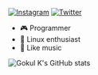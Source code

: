 
[![Instagram](https://img.shields.io/badge/Instagram-FF1493?style=for-the-badge&logo=instagram&logoColor=white)](https://instagram.com/not_.goku)
[![Twitter](https://img.shields.io/badge/Twitter-1DA1F2?style=for-the-badge&logo=twitter&logoColor=white)](https://twitter.com/Gokul_ov)

- 🎮 Programmer
- 🐧 Linux enthusiast 
- 🎵 Like music

![Gokul K's GitHub stats](https://github-readme-stats.vercel.app/api?username=gokul810&show_icons=true&theme=tokyonight)

